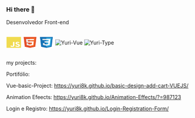 ### Hi there 👋

Desenvolvedor Front-end

<div style="display: inline_block"><br>
  <img align="center" alt="Yuri-JS" height="30" width="40" src="https://raw.githubusercontent.com/devicons/devicon/master/icons/javascript/javascript-plain.svg">
  <img align="center" alt="Yuri-HTML" height="30" width="40" src="https://raw.githubusercontent.com/devicons/devicon/master/icons/html5/html5-original.svg">
  <img align="center" alt="Yuri-CSS" height="30" width="40" src="https://raw.githubusercontent.com/devicons/devicon/master/icons/css3/css3-original.svg">
  <img align="center" alt="Yuri-Vue" height="30" width="80" src="https://img.shields.io/badge/Vue.js-4FC08D?logo=vuedotjs&logoColor=fff&style=for-the-badge">
  <img align="center" alt="Yuri-Type" height="30" width="100" src="https://img.shields.io/badge/TypeScript-3178C6?logo=typescript&logoColor=fff&style=for-the-badge">
</div>
<br>

my projects:

Portifólio: <a target="_blank" href="https://yurioliveira.vercel.app/"></a>

Vue-basic-Project: https://yuri8k.github.io/basic-design-add-cart-VUEJS/

Animation Efeects: https://yuri8k.github.io/Animation-Effects/?=987123

Login e Registro: https://yuri8k.github.io/Login-Registration-Form/
